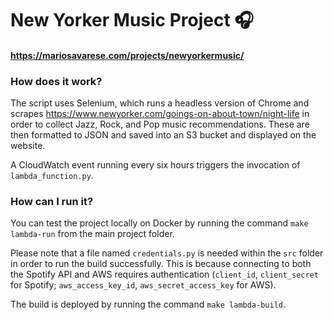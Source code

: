 # New Yorker Music Project 🎧
#### https://mariosavarese.com/projects/newyorkermusic/

### How does it work?
The script uses Selenium, which runs a headless version of Chrome and scrapes
 https://www.newyorker.com/goings-on-about-town/night-life in order to collect Jazz, Rock, and Pop music
 recommendations. These are then formatted to JSON and saved into an S3 bucket and displayed
 on the website.
 
A CloudWatch event running every six hours triggers the invocation of `lambda_function.py`.
 
### How can I run it?

You can test the project locally on Docker by running the command `make lambda-run` from the main
project folder.

Please note that a file named `credentials.py` is needed within the `src` folder in order to run the build successfully.
This is because connecting to both the Spotify API and AWS requires authentication (`client_id`, `client_secret` for Spotify; 
 `aws_access_key_id`, `aws_secret_access_key` for AWS).
 
 The build is deployed by running the command `make lambda-build`.